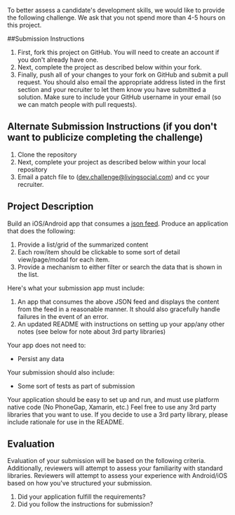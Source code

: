 To better assess a candidate's development skills, we would like to provide the following challenge. We ask that you not spend more than 4-5 hours on this project.

##Submission Instructions

1. First, fork this project on GitHub. You will need to create an account if you don't already have one.
1. Next, complete the project as described below within your fork.
1. Finally, push all of your changes to your fork on GitHub and submit a pull request. You should also email the appropriate address listed in the first section and your recruiter to let them know you have submitted a solution. Make sure to include your GitHub username in your email (so we can match people with pull requests).

## Alternate Submission Instructions (if you don't want to publicize completing the challenge)

1. Clone the repository
1. Next, complete your project as described below within your local repository
1. Email a patch file to ([dev.challenge@livingsocial.com](mailto:dev.challenge@livingsocial.com)) and cc your recruiter.

## Project Description

Build an iOS/Android app that consumes a [json feed](http://sheltered-bastion-2512.herokuapp.com/feed.json). Produce an application that does the following:

1. Provide a list/grid of the summarized content
2. Each row/item should be clickable to some sort of detail view/page/modal for each item. 
3. Provide a mechanism to either filter or search the data that is shown in the list.

Here's what your submission app must include:

1. An app that consumes the above JSON feed and displays the content from the feed in a reasonable manner. It should also gracefully handle failures in the event of an error.
3. An updated README with instructions on setting up your app/any other notes (see below for note about 3rd party libraries)

Your app does not need to:

- Persist any data

Your submission should also include:

- Some sort of tests as part of submission

Your application should be easy to set up and run, and must use platform native code (No PhoneGap, Xamarin, etc.) Feel free to use any 3rd party libraries that you want to use. If you decide to use a 3rd party library, please include rationale for use in the README.

## Evaluation

Evaluation of your submission will be based on the following criteria. Additionally, reviewers will attempt to assess your familiarity with standard libraries. Reviewers will attempt to assess your experience with Android/iOS based on how you've structured your submission.

1. Did your application fulfill the requirements?
1. Did you follow the instructions for submission?
